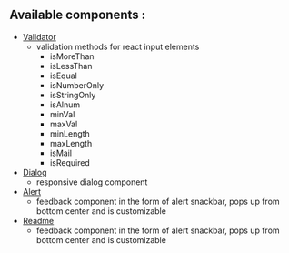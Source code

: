 ## Available components :

- [Validator](https://github.com/Saurav-Singh-Rauthan/comp-oh-nents/tree/val-i-dator)
  - validation methods for react input elements 
     -  isMoreThan
     -  isLessThan
     -  isEqual
     -  isNumberOnly
     -  isStringOnly
     -  isAlnum
     -  minVal
     -  maxVal
     -  minLength
     -  maxLength
     -  isMail
     -  isRequired
- [Dialog](https://github.com/Saurav-Singh-Rauthan/comp-oh-nents/tree/dialog)
  - responsive dialog component
- [Alert](https://github.com/Saurav-Singh-Rauthan/comp-oh-nents/tree/alert)
  - feedback component in the form of alert snackbar, pops up from bottom center and is customizable
- [Readme](https://github.com/Saurav-Singh-Rauthan/comp-oh-nents/tree/readme)
  - feedback component in the form of alert snackbar, pops up from bottom center and is customizable

